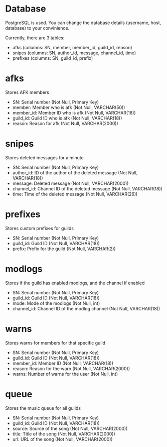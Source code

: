 # Database 
PostgreSQL is used. You can change the database details (username, host, database) to your convinience. 

Currently, there are 3 tables:
+ afks (columns: SN, member, member_id, guild_id, reason)
+ snipes (columns: SN, author_id, message, channel_id, time)
+ prefixes (columns: SN, guild_id, prefix)

# afks 
Stores AFK members
+ SN: Serial number (Not Null, Primary Key)
+ member: Member who is afk (Not Null, VARCHAR(50))
+ member_id: Member ID who is afk (Not Null, VARCHAR(18))
+ guild_id: Guild ID who is afk (Not Null, VARCHAR(18))
+ reason: Reason for afk (Not Null, VARCHAR(2000))

# snipes
Stores deleted messages for a minute
+ SN: Serial number (Not Null, Primary Key)
+ author_id: ID of the author of the deleted message (Not Null, VARCHAR(18))
+ message: Deleted message (Not Null, VARCHAR(2000))
+ channel_id: Channel ID of the deleted message (Not Null, VARCHAR(18))
+ time: Time of the deleted message (Not Null, VARCHAR(26))

# prefixes
Stores custom prefixes for guilds
+ SN: Serial number (Not Null, Primary Key)
+ guild_id: Guild ID (Not Null, VARCHAR(18))
+ prefix: Prefix for the guild (Not Null, VARCHAR(2))

# modlogs
Stores if the guild has enabled modlogs, and the channel if enabled
+ SN: Serial number (Not Null, Primary Key)
+ guild_id: Guild ID (Not Null, VARCHAR(18))
+ mode: Mode of the modlogs (Not Null, int)
+ channel_id: Channel ID of the modlog channel (Not Null, VARCHAR(18))

# warns
Stores warns for members for that specific guild
+ SN: Serial number (Not Null, Primary Key)
+ guild_id: Guild ID (Not Null, VARCHAR(18))
+ member_id: Member ID (Not Null, VARCHAR(18))
+ reason: Reason for the warn (Not Null, VARCHAR(2000))
+ warns: Number of warns for the user (Not Null, int)

# queue
Stores the music queue for all guilds
+ SN: Serial number (Not Null, Primary Key)
+ guild_id: Guild ID (Not Null, VARCHAR(18))
+ source: Source of the song (Not Null, VARCHAR(2000))
+ title: Title of the song (Not Null, VARCHAR(2000))
+ url: URL of the song (Not Null, VARCHAR(2000))
